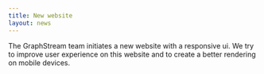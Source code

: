```yaml
---
title: New website
layout: news
---
```


The GraphStream team initiates a new website with a responsive ui. We try to improve user experience on this website and to create a better rendering on mobile devices.
